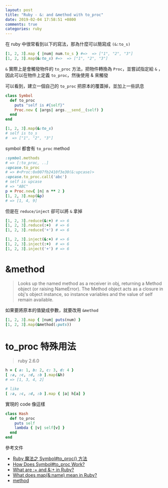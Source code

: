 ```yaml
---
layout: post
title: "Ruby - &: and &method with to_proc"
date: 2019-02-04 17:58:51 +0800
comments: true
categories: ruby
---
```


<!-- more -->

在 ruby 中很常看到以下的寫法，那為什麼可以簡寫成 `(&:to_s)`

```ruby
[1, 2, 3].map { |num| num.to_s } #=>  => ["1", "2", "3"]
[1, 2, 3].map(&:to_s) #=>  => ["1", "2", "3"]
```

`&` 實際上是會觸發物件的 `to_proc` 方法，把物件轉換為 `Proc`，並嘗試指定給 `&` ，因此可以在物件上定義 `to_proc`，然後使用 & 來觸發

可以看到，建立一個自己的 `to_proc` 把原本的覆蓋掉，並加上一些訊息

```ruby
class Symbol
  def to_proc
    puts "self is #{self}"
    Proc.new { |args| args.__send__(self) }
  end
end

[1, 2, 3].map(&:to_s)
# self is to_s
#  => ["1", "2", "3"]
```

symbol 都會有 `to_proc` method

```ruby
:symbol.methods
# => [:to_proc, ..]
:upcase.to_proc
# => #<Proc:0x007fb2410f3e30(&:upcase)>
:upcase.to_proc.call('abc')
# self is upcase
# => "ABC"
p = Proc.new{ |n| n ** 2 }
[1, 2, 3].map(&p)
# => [1, 4, 9]
```

但是在 `reduce/inject` 卻可以將 `&` 拿掉

```ruby
[1, 2, 3].reduce(&:+) # => 6
[1, 2, 3].reduce(:+)  # => 6
[1, 2, 3].reduce('+') # => 6

[1, 2, 3].inject(&:+) # => 6
[1, 2, 3].inject(:+)  # => 6
[1, 2, 3].inject('+') # => 6
```

# &method

> Looks up the named method as a receiver in obj, returning a Method object (or raising NameError). The Method object acts as a closure in obj's object instance, so instance variables and the value of self remain available.

如果要將原本的值變成參數，就要改用 `&method`

```ruby
[1, 2, 3].map { |num| puts(num) }
[1, 2, 3].map(&method(:puts))
```

# to_proc 特殊用法

> ruby 2.6.0

```ruby
h = { a: 1, b: 2, c: 3, d: 4 }
[ :a, :c, :d, :b ].map(&h)
# => [1, 3, 4, 2]

# like
[ :a, :c, :d, :b ].map { |a| h[a] }
```

實現的 code 像這樣

```ruby
class Hash
  def to_proc
  	puts self
    lambda { |v| self[v] }
  end
end
```

參考文件

* [Ruby 魔法之 Symbol#to_proc() 方法](https://www.jianshu.com/p/4fa98d829fc9)
* [How Does Symbol#to_proc Work?](http://benjamintan.io/blog/2015/03/16/how-does-symbol-to_proc-work/)
* [What are :+ and &:+ in Ruby?](https://stackoverflow.com/questions/2697024/what-are-and-in-ruby/51572627)
* [What does map(&:name) mean in Ruby?](https://stackoverflow.com/questions/1217088/what-does-mapname-mean-in-ruby)
* [method](https://ruby-doc.org/core-2.6.1/Object.html#method-i-method)
